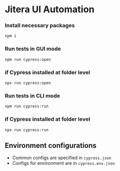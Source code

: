 # Jitera UI Automation

### Install necessary packages

```
npm i
```

### Run tests in GUI mode

```
npm run cypress:open
```

### if Cypress installed at folder level

```
npx run cypress:open
```

### Run tests in CLI mode

```
npm run cypress:run
```

### if Cypress installed at folder level

```
npx run cypress:run
```

## Environment configurations

- Common configs are specified in `cypress.json`
- Configs for environment are in `cypress.env.json`
